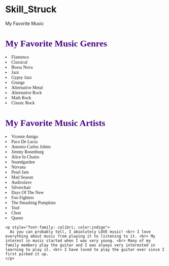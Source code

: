 # Skill_Struck
My Favorite Music 

<!doctype HTML>
<html>
	<head>
      	<title>My Favorite Music</title>
  </head>  
  <body>
    <h1 style="color:indigo; font-family: calibri">My Favorite Music Genres</h1>
    <li style="font-family: calibri">Flamenco</li>
	<li style="font-family: calibri">Classical</li>
    <li style="font-family: calibri">Bossa Nova</li>
    <li style="font-family: calibri">Jazz</li>
    <li style="font-family: calibri">Gypsy Jazz</li>
    <li style="font-family: calibri">Grunge</li>
    <li style="font-family: calibri">Alternative Metal</li>
    <li style="font-family: calibri">Alternative Rock</li>
    <li style="font-family: calibri">Math Rock</li>
    <li style="font-family: calibri">Classic Rock</li>
    <h1 style="color:indigo; font-family: calibri">My Favorite Music Artists</h1>
    <li style="font-family: calibri">Vicente Amigo</li>
    <li style="font-family: calibri">Paco De Lucia</li>
    <li style="font-family: calibri">Antonio Carlos Jobim</li>
    <li style="font-family: calibri">Jimmy Rosenburg</li>
    <li style="font-family: calibri">Alice In Chains</li>
    <li style="font-family: calibri">Soundgarden</li>
    <li style="font-family: calibri">Nirvana</li>
    <li style="font-family: calibri">Pearl Jam</li>
    <li style="font-family: calibri">Mad Season</li>
    <li style="font-family: calibri">Audioslave</li>
    <li style="font-family: calibri">Silverchair</li>
    <li style="font-family: calibri">Days Of The New</li>
    <li style="font-family: calibri">Foo Fighters</li>
    <li style="font-family: calibri">The Smashing Pumpkins</li>
    <li style="font-family: calibri">Tool</li>
    <li style="font-family: calibri">Chon</li>
    <li style="font-family: calibri">Queen</li>
    
    <p style="font-family: calibri; color:indigo">
      As you can probably tell, I absolutely LOVE music! <br> I love everything about music from playing it to listening to it. <br> My interest in music started when I was very young. <br> Many of my family members play the guitar and I was always very interested in learning to play it. <br> I have loved to play the guitar ever since I first picked it up.
    </p>  
  </body>
</html>
